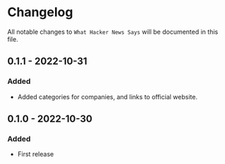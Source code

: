 # Changelog
All notable changes to `What Hacker News Says` will be documented in this file.

## 0.1.1 - 2022-10-31
### Added
- Added categories for companies, and links to official website.

## 0.1.0 - 2022-10-30
### Added
- First release
